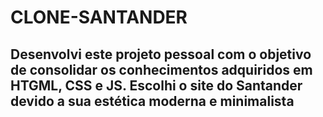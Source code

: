 # CLONE-SANTANDER
## Desenvolvi este projeto pessoal com o objetivo de consolidar os conhecimentos adquiridos em HTGML, CSS e JS. Escolhi o site do Santander devido a sua estética moderna e minimalista
